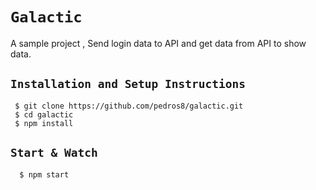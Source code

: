 # `Galactic`
   A sample project , Send login data to API and get data from API to show data.

## `Installation and Setup Instructions`
     $ git clone https://github.com/pedros8/galactic.git
     $ cd galactic
     $ npm install
    
## `Start & Watch`
      $ npm start
    
